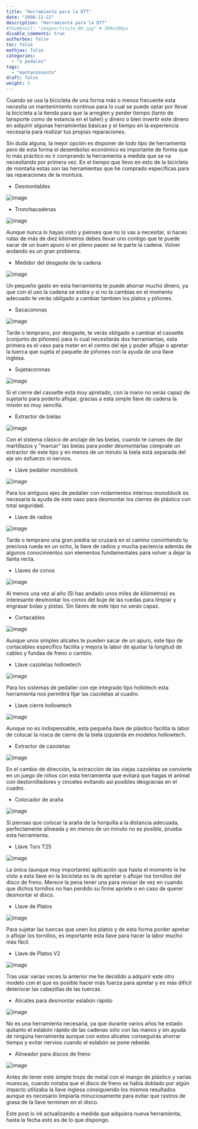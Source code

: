 ```yaml
---
title: "Herramienta para la BTT"
date: "2008-11-22"
description: "Herramienta para la BTT"
#thumbnail: "images/titulo_00.jpg" # 300x200px
disable_comments: true
authorbox: false
toc: false
mathjax: false
categories:
  - "a pedales"
tags:
  - "mantenimiento"
draft: false
weight: 5
---
```


Cuando se usa la bicicleta de una forma más o menos frecuente esta necesita un mantenimiento continuo para lo cual se puede optar por llevar la bicicleta a la tienda para que la arreglen y perder tiempo (tanto de tansporte como de estancia en el taller) y dinero o bien invertir este dinero en adquirir algunas herramientas básicas y el tiempo en la experiencia necesaria para realizar tus propias reparaciones.

Sin duda alguna, la mejor opción es disponer de todo tipo de herramienta pero de esta forma el desembolso económico es importante de forma que lo más práctico es ir comprando la herramienta a medida que se va necesitando por primera vez. En el tiempo que llevo en esto de la bicicleta de montaña estas son las herramientas que he comprado específicas para las reparaciones de la montura.

* Desmontables

![image][01]

* Tronchacadenas

![image][02]

Aunque nunca lo hayas visto y pienses que no lo vas a necesitar, si haces rutas de más de diez kilómetros debes llevar uno contigo que te puede sacar de un buen apuro si en pleno paseo se te parte la cadena. Volver andando es un gran problema.

* Medidor del desgaste de la cadena

![image][03]

Un pequeño gasto en esta herramienta te puede ahorrar mucho dinero, ya que con el uso la cadena se estira y si no la cambias en el momento adecuado te verás obligado a cambiar tambien los platos y piñones.

* Sacacoronas

![image][04]

Tarde o temprano, por desgaste, te verás obligado a cambiar el cassette (conjunto de piñones) para lo cual necesitarás dos herramientas, esta primera es el vaso para meter en el centro del eje y poder aflojar o apretar la tuerca que sujeta el paquete de piñones con la ayuda de una llave inglesa.

* Sujetacoronas

![image][05]

Si el cierre del cassette está muy apretado, con la mano no serás capaz de sujetarlo para poderlo aflojar, gracias a esta simple llave de cadena la misión es muy sencilla.

* Extractor de bielas

![image][06]

Con el sistema clásico de anclaje de las bielas, cuando te canses de dar martillazos y "marcar" las bielas para poder desmontarlas cómprate un extractor de este tipo y en menos de un minuto la biela está separada del eje sin esfuerzo ni nervios.

* Llave pedalier monoblock

![image][07]

Para los antiguos ejes de pedalier con rodamientos internos monoblock es necesaria la ayuda de este vaso para desmontar los cierres de plástico con total seguridad.

* Llave de radios

![image][08]

Tarde o temprano una gran piedra se cruzará en el camino convirtiendo tu preciosa rueda en un ocho, la llave de radios y mucha paciencia además de algunos conocimientos son elementos fundamentales para volver a dejar la llanta recta.

* Llaves de conos

![image][09]

Al menos una vez al año (Si has andado unos miles de kilómetros) es interesante desmontar los conos del buje de las ruedas para limpiar y engrasar bolas y pistas. Sin llaves de este tipo no serás capaz.

* Cortacables

![image][10]

Aunque unos simples alicates te pueden sacar de un apuro, este tipo de cortacables específico facilita y mejora la labor de ajustar la longitud de cables y fundas de freno o cambio.

* Llave cazoletas hollowtech

![image][11]

Para los sistemas de pedalier con eje integrado tipo hollotech esta herramienta nos permitirá fijar las cazoletas al cuadro.

* Llave cierre hollowtech

![image][12]

Aunque no es indispensable, esta pequeña llave de plástico facilita la labor de colocar la rosca de cierre de la biela izquierda en modelos hollowtech.

* Extractor de cazoletas

![image][13]

En el cambio de dirección, la extracción de las viejas cazoletas se convierte en un juego de niños con esta herramienta que evitará que hagas el animal con destornilladores y cinceles evitando así posibles desgracias en el cuadro.

* Colocador de araña

![image][14]

Si piensas que colocar la araña de la horquilla a la distancia adecuada, perfectamente alineada y en menos de un minuto no es posible, prueba esta herramienta.

* Llave Torx T25
  
![image][15]

La única (aunque muy importante) aplicación que hasta el momento le he visto a esta llave en la bicicleta es la de apretar o aflojar los tornillos del disco de freno. Merece la pena tener una para revisar de vez en cuando que dichos tornillos no han perdido su firme apriete o en caso de querer desmontar el disco.

* Llave de Platos
  
![image][16]
  
Para sujetar las tuercas que unen los platos y de esta forma porder apretar o aflojar los tornillos, es importante esta llave para hacer la labor mucho más fácil.

* Llave de Platos V2
  
![image][17]
  
Tras usar varias veces la anterior me he decidido a adquirir este otro modelo con el que es posible hacer más fuerza para apretar y es más dificil deteriorar las cabezillas de las tuercas.

* Alicates para desmontar eslabón rápido
  
![image][18]
  
No es una herramienta necesaria, ya que durante varios años he estado quitanto el eslabón rápido de las cadenas sólo con las manos y sin ayuda de ningúna herramienta aunque con estos alicates conseguirás ahorrar tiempo y evitar nervios cuando el eslabón se pone rebelde.

* Alineador para discos de freno
  
![image][19]
  
Antes de tener este simple trozo de metal con el mango de plástico y varias muescas, cuando notaba que el disco de freno se había doblado por algún impacto utilizaba la llave inglesa consiguiendo los mismos resultados aunque es necesario limpiarla minuciosamente para evitar que rastros de grasa de la llave terminen en el disco.

Este post lo iré actualizando a medida que adquiera nueva herramienta, hasta la fecha esto es de lo que dispongo.

[01]: /images/20081122_desmontables.jpg
[02]: /images/20081122_tronchacadenas.jpg
[03]: /images/20081122_midecadena.jpg
[04]: /images/20081122_sacapinones.jpg
[05]: /images/20081122_sujetacoronas.jpg
[06]: /images/20081122_extractor-bielas.jpg
[07]: /images/20081122_pedalier-monoblock.jpg
[08]: /images/20081122_llave-radios.jpg
[09]: /images/20081122_llaves-conos.jpg
[10]: /images/20081122_cortacables.jpg
[11]: /images/20081122_cazoletas-hollowtech.jpg
[12]: /images/20081122_cierre-hollowtech.jpg
[13]: /images/20081122_saca-cazoletas.jpg
[14]: /images/20081122_coloca-arana.jpg
[15]: /images/20081202_llave_torx.jpg
[16]: /images/20090103_llave_platos.jpg
[17]: /images/20110719_chainring_nut_wrench.jpg
[18]: /images/20110719_alicates_link.jpg
[19]: /images/20110719_discstraight_rotor.jpg